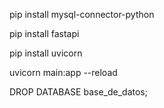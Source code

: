  pip install mysql-connector-python

 pip install fastapi   

 pip install uvicorn


 uvicorn main:app --reload


 DROP DATABASE base_de_datos;